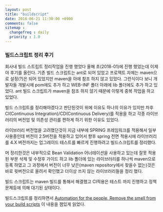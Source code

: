 ```yaml
---
layout: post
title: "buildscript"
date: 2018-06-21 11:30:00 +0900
comments: false
sitemap :
  changefreq : daily
  priority : 1.0
---
```


### 빌드스크립트 정리 후기

회사내 빌드 스트립트 정리작업을 진행 했었다 올해 초(2018-01)에 진행 했었는데 이제야 후기를 올린다.
기존 빌드 스크립트는 ant로 되어 있었고 프로젝트 자체는 maven으로 설정(?)은 되어 있었지만 maven을 아에 참조 하지 않고 있었다.
그런식이다 보니 개발자들 개발시에 pom에도 추가 하고 WEB-INF 폴더 아래에 lib 폴더에도 추가 하고 있었다. 
ant 빌드 스크립트가 maven을 참조 하지 않기 때문에 이렇게 중복 작업을 하고 있었다.

빌드 스크립트를 정리해야겠다고 판단된것이 위에 이유도 하나의 이유가 있지만 차후 CI(Continuous Integration)/CD(Continuous Delivery)를
적용을 하고 각종 라이브러리의 버전업 및 의존성 관리를 편하게 하기 위한 이유도 있었다.

라이브러리 버전업을 고려했던것이 지금 내부에 SPRING 프레임워크를 적용해서 일부 사용중인데 버전이 2.5버전을 적용하고 있어서 향후 spring 전면 적용시에 
라이브러리를 4.X 버전까지는 업그레이드 테스트를 빠르게 진행하려고 빌드스크립트를 정리했다.

머 정리한것은 내부적으로 Bean Validation 어너테이션을 사용하고 있는데 잘못 적용 된 부분 삭제 및 수정후 가이드 하고 lib 폴더에 있는 라이브러리를 
하나씩 maven으로 등록 하였고 그 과정에서 버전이 너무 낮은(maven repository에서 찾을수 없는)것은 바로 윗버전으로 올려서 확인했고 더이상 쓰지 않는 라이브러리들을 정리 했다.

빌드 스크립트는 maven 빌드를 통해서 해결했고 CI적용은 테스트 까지 진행하고 정책 문제등에 의해 대기된 상태이다.

빌드스크립트를 정리하면서 [Automation for the people, Remove the smell from your build scripts](https://www.ibm.com/developerworks/java/library/j-ap10106/index.html) 이 내용을 잼있게 읽었다.
